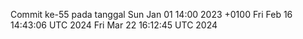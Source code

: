 Commit ke-55 pada tanggal Sun Jan 01 14:00 2023 +0100
Fri Feb 16 14:43:06 UTC 2024
Fri Mar 22 16:12:45 UTC 2024
